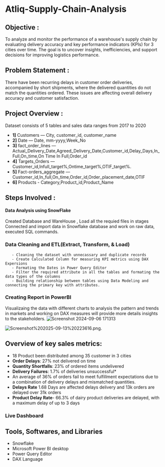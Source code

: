 # Atliq-Supply-Chain-Analysis
## Objective : 
To analyze and monitor the performance of a warehouse's supply chain by evaluating delivery accuracy and key performance indicators (KPIs) for 3 cities over time.
The goal is to uncover insights, inefficiencies, and support decisions for improving logistics performance.
## Problem Statement :
There have been recurring delays in customer order deliveries, accompanied by short shipments, where the delivered quantities do not match the quantities ordered.
These issues are affecting overall delivery accuracy and customer satisfaction.
## Project Overview : 
Dataset consists of 5 tables and sales data ranges from 2017 to 2020
- **1]** Customers             — City, customer_id, customer_name
- **2]** Date                  — Date, mm-yyyy,Week_No
- **3]** fact_order_lines      — Actual_Delivery_Date,Agreed_Delivery_Date,Customer_id,Delay_Days,In_Full,On_time,On Time In Full,Order_id
- **4]** Targets_Orders        — Customer_id,Infull_target%,Ontime_target%,OTIF_target%.
- **5]** Fact-orders_aggregate — Customer_id,In_full,On_time,Order_id,Order_placement_date,OTIF
- **6]** Products              - Category,Product_id,Product_Name
## Steps Involved : 
#### Data Analysis using SnowFlake
Created Database and WareHouse , Load all the requied files in stages
Connected and import data in Snowflake database and work on raw data, executed SQL commands.
### Data Cleaning and ETL(Extract, Transform, & Load)
       - Cleaning the dataset with unnecassary and duplicate records
       - Create Calculated Column for measuring KPI metrics using DAX Expersions
       - Formating the Dates in Power Query Editor 
       - Filter the required attribute in all the tables and formating the data types of the columns
       - Building relationship between tables using Data Modeling and connecting the primary key with attributes.

### Creating Report in PowerBI
   Visualizaing the data with different charts to analysis the pattern and trends in markets and working on DAX measures will provide more details insights to the stakeholders.
![Screenshot 2024-09-06 171313](https://github.com/user-attachments/assets/392ea34c-da9e-4cdc-9f2a-aef71712bfb1)

![Screenshot%202025-09-13%20223616.png](https://github.com/pvmonika/Atliq-Supply-Chain-Analysis/blob/642f2c5c838d11c0c969d76637305a8e1a4efffa).



## Overview of key sales metrics:
- 18 Product been distributed among 35 customer in 3 cities
- **Order Delays**: 27% not delivered on time
- **Quantity Shortfalls**: 23% of ordered items undelivered
- **Delivery Failures**: 1.7% of deliveries unsuccessful*
- An average of 36% of orders fail to meet fulfillment expectations due to a combination of delivery delays and mismatched quantities.
- **Delays Rate** 1.68 Days are affected delays delivery and 13k orders are delayed over 31k orders
- **Product Delay Rate**- 66.3% of dairy product deliveries are delayed, with a maximum delay of up to 3 days

### Live Dashboard

## Tools, Softwares, and Libraries
- Snowflake
- Microsoft Power BI desktop
- Power Query Editor
- DAX Language
  
       
